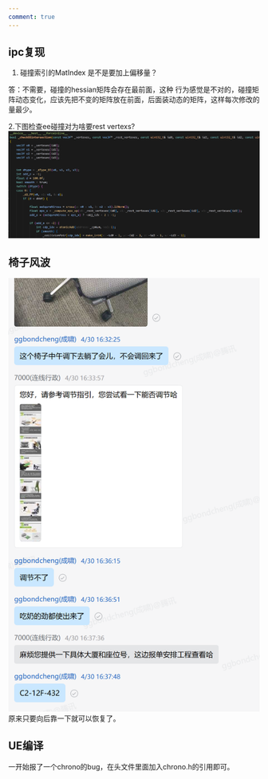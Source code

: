 ```yaml
---
comment: true
---
```

## ipc复现

1. 碰撞索引的MatIndex 是不是要加上偏移量？

答：不需要，碰撞的hessian矩阵会存在最前面，这种 行为感觉是不对的，碰撞矩阵动态变化，应该先把不变的矩阵放在前面，后面装动态的矩阵，这样每次修改的量最少。

2.下图检查ee碰撞对为啥要rest vertexs? 
![](../../图片/4.30q2.png)

## 椅子风波

![](../../图片/企业微信截图_17460023086414.png)
原来只要向后靠一下就可以恢复了。

## UE编译

一开始报了一个chrono的bug，在头文件里面加入chrono.h的引用即可。

